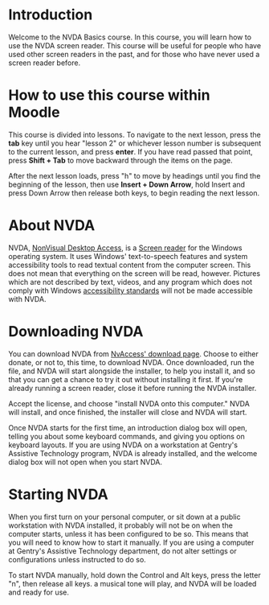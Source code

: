 Introduction
============

Welcome to the NVDA Basics course. In this course, you will learn how to
use the NVDA screen reader. This course will be useful for people who
have used other screen readers in the past, and for those who have never
used a screen reader before.

How to use this course within Moodle
====================================

This course is divided into lessons. To navigate to the next lesson,
press the **tab** key until you hear "lesson 2" or whichever lesson
number is subsequent to the current lesson, and press **enter**. If you
have read passed that point, press **Shift + Tab** to move backward
through the items on the page.

After the next lesson loads, press "h" to move by headings until you
find the beginning of the lesson, then use **Insert + Down Arrow**, hold
Insert and press Down Arrow then release both keys, to begin reading the
next lesson.

About NVDA
==========

NVDA, [NonVisual Desktop Access](https://www.nvaccess.org), is a [Screen
reader](https://en.wikipedia.org/wiki/Screen_reader) for the Windows
operating system. It uses Windows' text-to-speech features and system
accessibility tools to read textual content from the computer screen.
This does not mean that everything on the screen will be read, however.
Pictures which are not described by text, videos, and any program which
does not comply with Windows [accessibility
standards](https://developer.microsoft.com/en-us/windows/accessible-apps)
will not be made accessible with NVDA.

Downloading NVDA
================

You can download NVDA from [NvAccess\' download
page](https://www.nvaccess.org/download/). Choose to either donate, or
not to, this time, to download NVDA. Once downloaded, run the file,
and NVDA will start alongside the installer, to help you install it,
and so that you can get a chance to try it out without installing it
first. If you're already running a screen reader, close it before
running the NVDA installer.

Accept the license, and choose "install NVDA onto this computer." NVDA
will install, and once finished, the installer will close and NVDA will
start.

Once NVDA starts for the first time, an introduction dialog box will
open, telling you about some keyboard commands, and giving you options
on keyboard layouts. If you are using NVDA on a workstation at Gentry's
Assistive Technology program, NVDA is already installed, and the welcome
dialog box will not open when you start NVDA.

Starting NVDA
=============

When you first turn on your personal computer, or sit down at a public
workstation with NVDA installed, it probably will not be on when the
computer starts, unless it has been configured to be so. This means
that you will need to know how to start it manually. If you are using
a computer at Gentry's Assistive Technology department, do not alter
settings or configurations unless instructed to do so.

To start NVDA manually, hold down the Control and Alt keys, press the
letter "n", then release all keys. a musical tone will play, and NVDA
will be loaded and ready for use.
